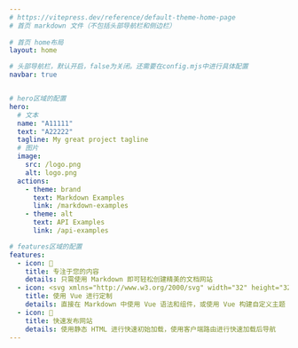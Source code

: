 ```yaml
---
# https://vitepress.dev/reference/default-theme-home-page
# 首页 markdown 文件（不包括头部导航栏和侧边栏）
 
# 首页 home布局
layout: home

# 头部导航栏，默认开启，false为关闭。还需要在config.mjs中进行具体配置
navbar: true


# hero区域的配置
hero:
  # 文本
  name: "A11111"
  text: "A22222"
  tagline: My great project tagline
  # 图片
  image:
    src: /logo.png
    alt: logo.png
  actions:
    - theme: brand
      text: Markdown Examples
      link: /markdown-examples
    - theme: alt
      text: API Examples
      link: /api-examples

# features区域的配置
features:
  - icon: 📝
    title: 专注于您的内容
    details: 只需使用 Markdown 即可轻松创建精美的文档网站
  - icon: <svg xmlns="http://www.w3.org/2000/svg" width="32" height="32"><path fill="#41b883" d="M24.4 3.925H30l-14 24.15L2 3.925h10.71l3.29 5.6 3.22-5.6Z"/><path fill="#41b883" d="m2 3.925 14 24.15 14-24.15h-5.6L16 18.415 7.53 3.925Z"/><path fill="#35495e" d="M7.53 3.925 16 18.485l8.4-14.56h-5.18L16 9.525l-3.29-5.6Z"/></svg>
    title: 使用 Vue 进行定制
    details: 直接在 Markdown 中使用 Vue 语法和组件，或使用 Vue 构建自定义主题
  - icon: 🚀
    title: 快速发布网站
    details: 使用静态 HTML 进行快速初始加载，使用客户端路由进行快速加载后导航
---
```


<!-- 引入自定义首页组件 -->
<HomePage />

<!-- 引入数据统计组件 -->
<DataPanel />

<script setup>
import HomePage from '/pages/HomePage.vue'
import DataPanel from '/pages/components/DataPanel/DataPanel.vue'
</script>